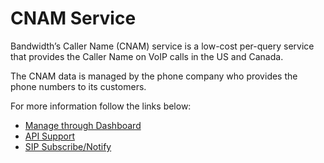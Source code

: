 # CNAM Service

Bandwidth’s Caller Name (CNAM) service is a low-cost per-query service that provides the Caller Name on VoIP calls in the US and Canada.

The CNAM data is managed by the phone company who provides the phone numbers to its customers.

For more information follow the links below:
* [Manage through Dashboard](https://support.bandwidth.com/hc/en-us/articles/360025716114-How-to-Identify-and-Manage-Telephone-Numbers-Enabled-with-CNAM-)
* [API Support](https://support.bandwidth.com/hc/en-us/articles/204138766-CNAM-per-DIP-API-setup-instructions)
* [SIP Subscribe/Notify](https://support.bandwidth.com/hc/en-us/articles/360001519453-CNAM-Subscribe-Notify)

